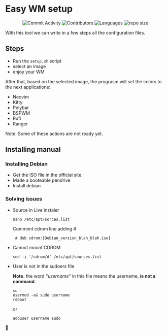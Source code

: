 # Easy WM setup
<div align="center">
  
![Commit Activity](https://img.shields.io/github/commit-activity/w/juampam/bspwm-config?style=for-the-badge)
![Contributors](https://img.shields.io/github/contributors/juampam/bspwm-config?style=for-the-badge)
![Languages](https://img.shields.io/badge/Languages-Rust-orange?style=for-the-badge)
![repo size](https://img.shields.io/github/repo-size/juampam/bspwm-config?style=for-the-badge)

</div>     

With this tool we can write in a few steps all the configuration files.

## Steps
- Run the `setup.sh` script
- select an image
- enjoy your WM

After that, based on the selected image, the prograsm will set the colors to the next applications:
- Neovim
- Kitty
- Polybar
- BSPWM
- Rofi
- Ranger

Note:
Some of these actions are not ready yet.

## Installing manual

### Installing Debian
- Get the ISO file in the official site.
- Made a booteable pendrive
- Install debian
### Solving issues
- Source in Live instaler
  ```
  nano /etc/apt/sorces.list
  ```
  Comment cdrom line adding #
  ```
   # deb cdrom:[Debian_version_blah_blah.iso]
  ```
- Cannot mount CDROM

  ```
  sed -i '/cdrom/d' /etc/apt/sources.list
  ```
- User is not in the sudoers file

  **Note.** the word *"username"* in this file means the username, **is not a command**. 
  
  ```
  su -
  usermod -aG sudo username
  reboot
  ```
  or

  ```
  adduser username sudo
  ```
🦀
